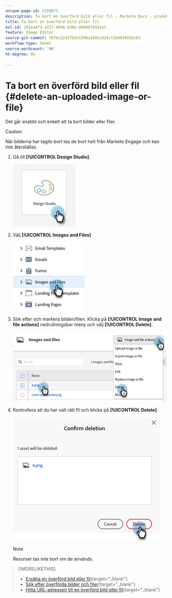 ```yaml
---
unique-page-id: 2359873
description: Ta bort en överförd bild eller fil - Marketo Docs - produktdokumentation
title: Ta bort en överförd bild eller fil
exl-id: 291ea4f3-a317-4696-b26e-0d69bf4581e3
feature: Image Editor
source-git-commit: fbfbc22477b5e1596a2491cb34cf2bd63601bc63
workflow-type: tm+mt
source-wordcount: '96'
ht-degree: 0%

---
```


# Ta bort en överförd bild eller fil {#delete-an-uploaded-image-or-file}

Det går snabbt och enkelt att ta bort bilder eller filer.

>[!CAUTION]
>
>När bilderna har tagits bort tas de bort helt från Marketo Engage och kan inte återställas.

1. Gå till **[!UICONTROL Design Studio]**.

   ![](assets/delete-an-uploaded-image-or-file-1.png)

1. Välj **[!UICONTROL Images and Files]**

   ![](assets/delete-an-uploaded-image-or-file-2.png)

1. Sök efter och markera bilden/filen. Klicka på **[!UICONTROL Image and file actions]** nedrullningsbar meny och välj **[!UICONTROL Delete]**.

   ![](assets/delete-an-uploaded-image-or-file-3.png)

1. Kontrollera att du har valt rätt fil och klicka på **[!UICONTROL Delete]**.

   ![](assets/delete-an-uploaded-image-or-file-4.png)

   >[!NOTE]
   >
   >Resurser tas inte bort om de används.

>[!MORELIKETHIS]
>
>* [Ersätta en överförd bild eller fil](/help/marketo/product-docs/demand-generation/images-and-files/replace-an-uploaded-image-or-file.md){target="_blank"}
>* [Sök efter överförda bilder och filer](/help/marketo/product-docs/demand-generation/images-and-files/search-uploaded-images-and-files.md){target="_blank"}
>* [Hitta URL-adressen till en överförd bild eller fil](/help/marketo/product-docs/demand-generation/images-and-files/find-the-url-of-an-uploaded-image-or-file.md){target="_blank"}
